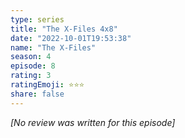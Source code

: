 ```yaml
---
type: series
title: "The X-Files 4x8"
date: "2022-10-01T19:53:38"
name: "The X-Files"
season: 4
episode: 8
rating: 3
ratingEmoji: ⭐️⭐️⭐️
share: false
---
```


_[No review was written for this episode]_
